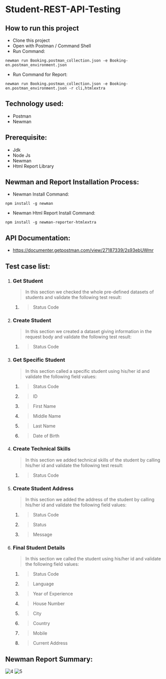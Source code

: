 # Student-REST-API-Testing

## How to run this project
- Clone this project
- Open with Postman / Command Shell
- Run Command:  
```console 
newman run Booking.postman_collection.json -e Booking-en.postman_environment.json 
```
- Run Command for Report: 
```console 
newman run Booking.postman_collection.json -e Booking-en.postman_environment.json -r cli,htmlextra
```

## Technology used:
- Postman
- Newman

## Prerequisite:
- Jdk
- Node Js
- Newman
- Html Report Library

## Newman and Report Installation Process:
- Newman Install Command:
```console
npm install -g newman
```
- Newman Html Report Install Command:
```console
npm install -g newman-reporter-htmlextra
```

## API Documentation:
- https://documenter.getpostman.com/view/27187339/2s93ebUWmr

## Test case list:
1. ### Get Student
	> In this section we checked the whole pre-defined datasets of students and validate the following test result:
	1. > Status Code

2. ### Create Student
	> In this section we created a dataset giving information in the request body and validate the following test result:
 	1. > Status Code

3. ### Get Specific Student
  	> In this section called a specific student using his/her id and validate the following field values:
  	1. > Status Code
 	2. > ID
 	3. > First Name
 	4. > Middle Name
 	5. > Last Name
 	6. > Date of Birth

4. ### Create Technical Skills
	> In this section we added technical skills of the student by calling his/her id and validate the following test result:
 	1. > Status Code
	
5. ### Create Student Address
	> In this section we added the address of the student by calling his/her id and validate the following field values:
	1. > Status Code
 	2. > Status
 	3. > Message

6. ### Final Student Details
	> In this section we called the student using his/her id and validate the following field values:
	1. > Status Code
 	2. > Language
	3. > Year of Experience
	4. > House Number
	5. > City
	6. > Country
	7. > Mobile
	8. > Current Address

## Newman Report Summary:
![4](https://github.com/Mahim-Hasan/Student-REST-API-Testing/assets/77658882/a47ac4ae-a243-485e-81ec-cb32a93ad170)
![5](https://github.com/Mahim-Hasan/Student-REST-API-Testing/assets/77658882/164672d9-e3fb-4c0a-8352-b24c5b082d1e)